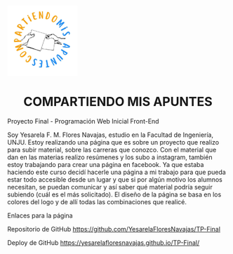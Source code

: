 <span><img src="./assets/img/logo.jpg" style= "height: 10rem; align-items: center"></span>

<h1 align="center"> COMPARTIENDO MIS APUNTES</h1>

Proyecto Final - Programación Web Inicial Front-End

Soy Yesarela F. M. Flores Navajas, estudio en la Facultad de Ingeniería, UNJU. Estoy realizando una página que es sobre un proyecto que realizo para subir material, sobre las carreras que conozco. 
Con el material que dan en las materias realizo resúmenes y los subo a instagram, también estoy trabajando para crear una página en facebook.
Ya que estaba haciendo este curso decidí hacerle una página a mi trabajo para que pueda estar todo accesible desde un lugar y que si por algún motivo los alumnos necesitan, se puedan comunicar y así saber qué material podría seguir subiendo (cuál es el más solicitado).
El diseño de la página se basa en los colores del logo y de allí todas las combinaciones que realicé.


Enlaces para la página

Repositorio de GitHub
https://github.com/YesarelaFloresNavajas/TP-Final


Deploy de GitHub
https://yesarelafloresnavajas.github.io/TP-Final/